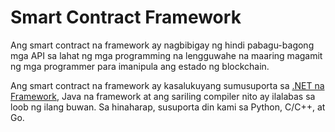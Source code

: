 # Smart Contract Framework

Ang smart contract na framework ay nagbibigay ng hindi pabagu-bagong mga API sa lahat ng mga programming na lengguwahe na maaring magamit ng mga programmer para imanipula ang estado ng blockchain.

Ang smart contract na framework ay kasalukuyang sumusuporta sa [.NET na Framework](fw/dotnet.md), Java na framework at ang sariling compiler nito ay ilalabas sa loob ng ilang buwan. Sa hinaharap, susuporta din kami sa Python, C/C++, at Go.
